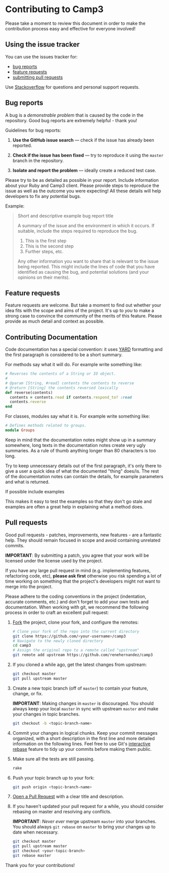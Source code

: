 # Contributing to Camp3

Please take a moment to review this document in order to make the contribution
process easy and effective for everyone involved!

## Using the issue tracker

You can use the issues tracker for:

* [bug reports](#bug-reports)
* [feature requests](#feature-requests)
* [submitting pull requests](#pull-requests)

Use [Stackoverflow](http://stackoverflow.com/) for questions and personal support requests.

## Bug reports

A bug is a _demonstrable problem_ that is caused by the code in the repository.
Good bug reports are extremely helpful - thank you!

Guidelines for bug reports:

1. **Use the GitHub issue search** &mdash; check if the issue has already been
   reported.

2. **Check if the issue has been fixed** &mdash; try to reproduce it using the
   `master` branch in the repository.

3. **Isolate and report the problem** &mdash; ideally create a reduced test
   case.

Please try to be as detailed as possible in your report. Include information about
your Ruby and Camp3 client. Please provide steps to
reproduce the issue as well as the outcome you were expecting! All these details
will help developers to fix any potential bugs.

Example:

> Short and descriptive example bug report title
>
> A summary of the issue and the environment in which it occurs. If suitable,
> include the steps required to reproduce the bug.
>
> 1. This is the first step
> 2. This is the second step
> 3. Further steps, etc.
>
> Any other information you want to share that is relevant to the issue being
> reported. This might include the lines of code that you have identified as
> causing the bug, and potential solutions (and your opinions on their
> merits).

## Feature requests

Feature requests are welcome. But take a moment to find out whether your idea
fits with the scope and aims of the project. It's up to *you* to make a strong
case to convince the community of the merits of this feature.
Please provide as much detail and context as possible.

## Contributing Documentation

Code documentation has a special convention: it uses [YARD](http://yardoc.org/)
formatting and the first paragraph is considered to be a short summary.

For methods say what it will do. For example write something like:

```ruby
# Reverses the contents of a String or IO object.
#
# @param [String, #read] contents the contents to reverse
# @return [String] the contents reversed lexically
def reverse(contents)
  contents = contents.read if contents.respond_to? :read
  contents.reverse
end
```

For classes, modules say what it is. For example write something like:

```ruby
# Defines methods related to groups.
module Groups
```

Keep in mind that the documentation notes might show up in a summary somewhere,
long texts in the documentation notes create very ugly summaries. As a rule of thumb
anything longer than 80 characters is too long.

Try to keep unnecessary details out of the first paragraph, it's only there to
give a user a quick idea of what the documented "thing" does/is. The rest of the
documentation notes can contain the details, for example parameters and what
is returned.

If possible include examples

This makes it easy to test the examples so that they don't go stale and examples
are often a great help in explaining what a method does.

## Pull requests

Good pull requests - patches, improvements, new features - are a fantastic
help. They should remain focused in scope and avoid containing unrelated
commits.

**IMPORTANT**: By submitting a patch, you agree that your work will be
licensed under the license used by the project.

If you have any large pull request in mind (e.g. implementing features,
refactoring code, etc), **please ask first** otherwise you risk spending
a lot of time working on something that the project's developers might
not want to merge into the project.

Please adhere to the coding conventions in the project (indentation,
accurate comments, etc.) and don't forget to add your own tests and
documentation. When working with git, we recommend the following process
in order to craft an excellent pull request:

1. [Fork](https://help.github.com/articles/fork-a-repo/) the project, clone your fork,
   and configure the remotes:

   ```sh
   # Clone your fork of the repo into the current directory
   git clone https://github.com/<your-username>/camp3
   # Navigate to the newly cloned directory
   cd camp3
   # Assign the original repo to a remote called "upstream"
   git remote add upstream https://github.com/renehernandez/camp3
   ```

2. If you cloned a while ago, get the latest changes from upstream:

   ```bash
   git checkout master
   git pull upstream master
   ```

3. Create a new topic branch (off of `master`) to contain your feature, change,
   or fix.

   **IMPORTANT**: Making changes in `master` is discouraged. You should always
   keep your local `master` in sync with upstream `master` and make your
   changes in topic branches.

   ```sh
   git checkout -b <topic-branch-name>
   ```

4. Commit your changes in logical chunks. Keep your commit messages organized,
   with a short description in the first line and more detailed information on
   the following lines. Feel free to use Git's
   [interactive rebase](https://help.github.com/articles/about-git-rebase/)
   feature to tidy up your commits before making them public.

5. Make sure all the tests are still passing.

   ```sh
   rake
   ```

6. Push your topic branch up to your fork:

   ```sh
   git push origin <topic-branch-name>
   ```

7. [Open a Pull Request](https://help.github.com/articles/using-pull-requests/)
    with a clear title and description.

8. If you haven't updated your pull request for a while, you should consider
   rebasing on master and resolving any conflicts.

   **IMPORTANT**: _Never ever_ merge upstream `master` into your branches. You
   should always `git rebase` on `master` to bring your changes up to date when
   necessary.

   ```sh
   git checkout master
   git pull upstream master
   git checkout <your-topic-branch>
   git rebase master
   ```

Thank you for your contributions!
